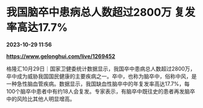 # 我国脑卒中患病总人数超过2800万 复发率高达17.7%

**2023-10-29 11:56**

**https://www.gelonghui.com/live/1269452**

格隆汇10月29日｜国家卫健委统计数据显示，我国卒中患病总人数超过2800万，卒中成为威胁我国国民健康的主要疾病之一。卒中，也称为脑卒中，俗称中风，是一种急性脑血管疾病。数据显示，我国缺血性脑卒中的年复发率高达17.7%，每100个脑卒中患者中有约18人会复发。专家表示，有脑卒中既往史的患者再发脑卒中的风险比其他人明显增高。